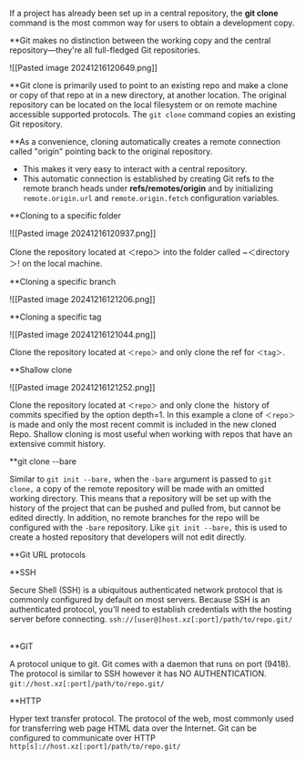 If a project has already been set up in a central repository, the **git clone** command is the most common way for users to obtain a development copy. 

**Git makes no distinction between the working copy and the central repository—they're all full-fledged Git repositories.

![[Pasted image 20241216120649.png]]

**Git clone is primarily used to point to an existing repo and make a clone or copy of that repo at in a new directory, at another location. The original repository can be located on the local filesystem or on remote machine accessible supported protocols. The `git clone` command copies an existing Git repository.

**As a convenience, cloning automatically creates a remote connection called "origin" pointing back to the original repository. 
- This makes it very easy to interact with a central repository. 
- This automatic connection is established by creating Git refs to the remote branch heads under **refs/remotes/origin** and by initializing `remote.origin.url` and `remote.origin.fetch` configuration variables.

**Cloning to a specific folder

![[Pasted image 20241216120937.png]]

Clone the repository located at ＜repo＞ into the folder called ~＜directory＞! on the local machine.

**Cloning a specific branch

![[Pasted image 20241216121206.png]] 

**Cloning a specific tag

![[Pasted image 20241216121044.png]]

Clone the repository located at `＜repo＞` and only clone the ref for `＜tag＞`.

**Shallow clone

![[Pasted image 20241216121252.png]]

Clone the repository located at `＜repo＞` and only clone the  history of commits specified by the option depth=1. In this example a clone of `＜repo＞` is made and only the most recent commit is included in the new cloned Repo. Shallow cloning is most useful when working with repos that have an extensive commit history.

**git clone --bare

Similar to `git init --bare,` when the `-bare` argument is passed to `git clone,` a copy of the remote repository will be made with an omitted working directory. This means that a repository will be set up with the history of the project that can be pushed and pulled from, but cannot be edited directly. In addition, no remote branches for the repo will be configured with the `-bare` repository. Like `git init --bare,` this is used to create a hosted repository that developers will not edit directly.

**Git URL protocols

**SSH

Secure Shell (SSH) is a ubiquitous authenticated network protocol that is commonly configured by default on most servers. Because SSH is an authenticated protocol, you'll need to establish credentials with the hosting server before connecting. `ssh://[user@]host.xz[:port]/path/to/repo.git/`  

**GIT

A protocol unique to git. Git comes with a daemon that runs on port (9418). The protocol is similar to SSH however it has NO AUTHENTICATION. `git://host.xz[:port]/path/to/repo.git/`  
 
**HTTP

Hyper text transfer protocol. The protocol of the web, most commonly used for transferring web page HTML data over the Internet. Git can be configured to communicate over HTTP `http[s]://host.xz[:port]/path/to/repo.git/`
